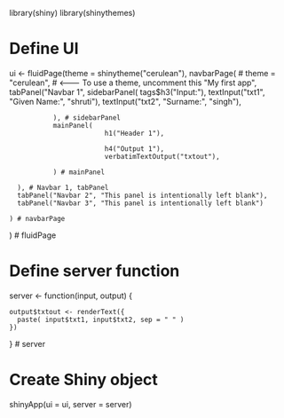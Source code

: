 library(shiny)
library(shinythemes)


  # Define UI
  ui <- fluidPage(theme = shinytheme("cerulean"),
    navbarPage(
      # theme = "cerulean",  # <--- To use a theme, uncomment this
      "My first app",
      tabPanel("Navbar 1",
               sidebarPanel(
                 tags$h3("Input:"),
                 textInput("txt1", "Given Name:", "shruti"),
                 textInput("txt2", "Surname:", "singh"),
                 
               ), # sidebarPanel
               mainPanel(
                            h1("Header 1"),
                            
                            h4("Output 1"),
                            verbatimTextOutput("txtout"),

               ) # mainPanel
               
      ), # Navbar 1, tabPanel
      tabPanel("Navbar 2", "This panel is intentionally left blank"),
      tabPanel("Navbar 3", "This panel is intentionally left blank")
  
    ) # navbarPage
  ) # fluidPage

  
  # Define server function  
  server <- function(input, output) {
    
    output$txtout <- renderText({
      paste( input$txt1, input$txt2, sep = " " )
    })
  } # server
  

  # Create Shiny object
  shinyApp(ui = ui, server = server)
